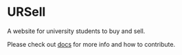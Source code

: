 # URSell
A website for university students to buy and sell.

Please check out [docs](./docs/) for more info and how to contribute.
